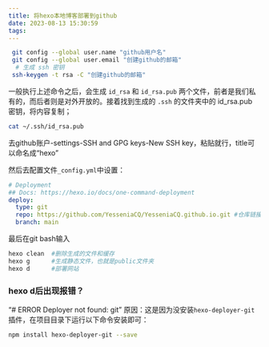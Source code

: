 ```yaml
---
title: 将hexo本地博客部署到github
date: 2023-08-13 15:30:59
tags:
---
```


```bash
 git config --global user.name "github用户名"
 git config --global user.email "创建github的邮箱"
  # 生成 ssh 密钥
 ssh-keygen -t rsa -C "创建github的邮箱"
```

一般执行上述命令之后，会生成 `id_rsa` 和 `id_rsa.pub` 两个文件，前者是我们私有的，而后者则是对外开放的。接着找到生成的 `.ssh` 的文件夹中的 id_rsa.pub 密钥，将内容复制；

```bash
cat ~/.ssh/id_rsa.pub
```

去github账户-settings-SSH and GPG keys-New SSH key，粘贴就行，title可以命名成“hexo”

然后去配置文件`_config.yml`中设置：

```yaml
# Deployment
## Docs: https://hexo.io/docs/one-command-deployment
deploy:
  type: git
  repo: https://github.com/YesseniaCQ/YesseniaCQ.github.io.git #仓库链接
  branch: main
```

最后在git bash输入

```bash
hexo clean  #删除生成的文件和缓存
hexo g      #生成静态文件，也就是public文件夹
hexo d      #部署网站
```

### hexo d后出现报错？

“# ERROR Deployer not found: git” 原因：这是因为没安装`hexo-deployer-git`插件，在项目目录下运行以下命令安装即可：

```bash
npm install hexo-deployer-git --save
```